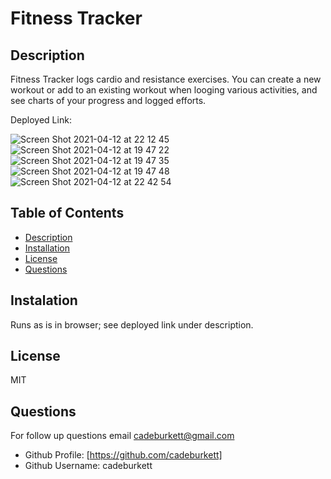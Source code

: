 # Fitness Tracker
  
## Description
Fitness Tracker logs cardio and resistance exercises. You can create a new workout or add to an existing workout when looging various activities, and see charts of your progress and logged efforts.

Deployed Link: 

![Screen Shot 2021-04-12 at 22 12 45](https://user-images.githubusercontent.com/71572375/114502531-c8df7780-9be0-11eb-96d1-2886063bdbdd.png)
![Screen Shot 2021-04-12 at 19 47 22](https://user-images.githubusercontent.com/71572375/114489782-93c72b00-9bc8-11eb-89cf-3c585951794b.png)
![Screen Shot 2021-04-12 at 19 47 35](https://user-images.githubusercontent.com/71572375/114489792-96c21b80-9bc8-11eb-9dbb-93b31fd49aff.png)
![Screen Shot 2021-04-12 at 19 47 48](https://user-images.githubusercontent.com/71572375/114489797-99247580-9bc8-11eb-88fc-c6d8886f454a.png)
![Screen Shot 2021-04-12 at 22 42 54](https://user-images.githubusercontent.com/71572375/114502480-b2d1b700-9be0-11eb-84fa-1132c9505ba1.png)

## Table of Contents
* [Description](#description)
* [Installation](#installation)
* [License](#license)
* [Questions](#questions)

## Instalation
Runs as is in browser; see deployed link under description.

## License
MIT

## Questions
For follow up questions email cadeburkett@gmail.com
* Github Profile: [https://github.com/cadeburkett]
* Github Username: cadeburkett